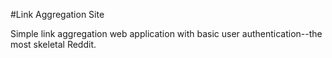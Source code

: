 #Link Aggregation Site

Simple link aggregation web application with basic user authentication--the most skeletal Reddit.

